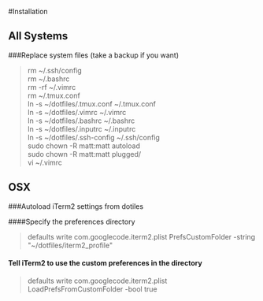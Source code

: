 #Installation
## All Systems
###Replace system files (take a backup if you want)

>rm ~/.ssh/config  
rm ~/.bashrc  
rm -rf ~/.vimrc  
rm ~/.tmux.conf  
ln -s ~/dotfiles/.tmux.conf ~/.tmux.conf  
ln -s ~/dotfiles/.vimrc ~/.vimrc  
ln -s ~/dotfiles/.bashrc ~/.bashrc  
ln -s ~/dotfiles/.inputrc ~/.inputrc  
ln -s ~/dotfiles/.ssh-config ~/.ssh/config  
sudo chown -R matt:matt autoload  
sudo chown -R matt:matt plugged/  
vi ~/.vimrc  



## OSX
###Autoload iTerm2 settings from dotiles

####Specify the preferences directory
>defaults write com.googlecode.iterm2.plist PrefsCustomFolder -string "~/dotfiles/iterm2_profile"  

#### Tell iTerm2 to use the custom preferences in the directory
>defaults write com.googlecode.iterm2.plist LoadPrefsFromCustomFolder -bool true
